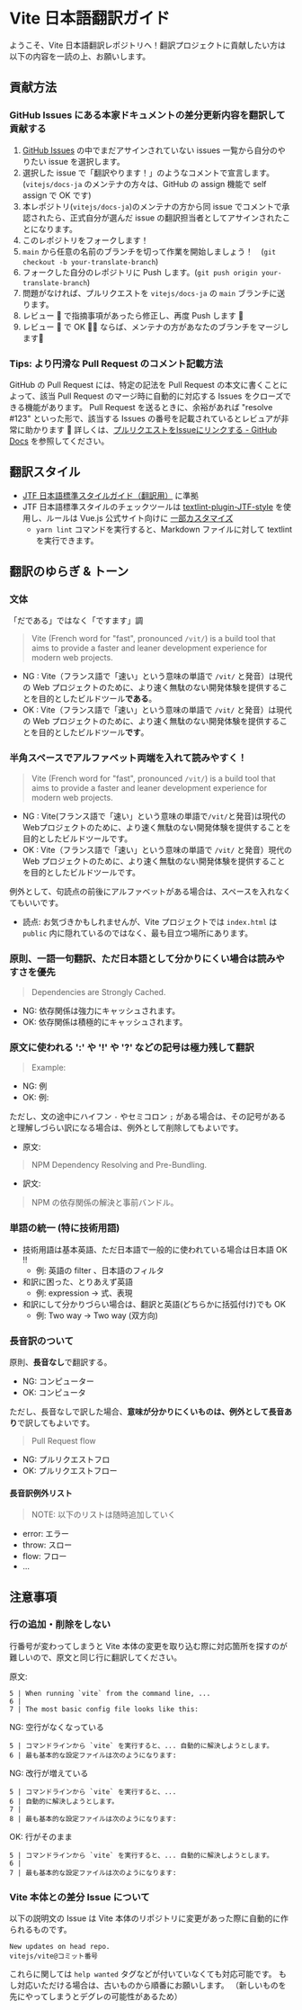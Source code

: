 # Vite 日本語翻訳ガイド

ようこそ、Vite 日本語翻訳レポジトリへ！翻訳プロジェクトに貢献したい方は以下の内容を一読の上、お願いします。

## 貢献方法

### GitHub Issues にある本家ドキュメントの差分更新内容を翻訳して貢献する

1. [GitHub Issues](https://github.com/vitejs/docs-ja/issues) の中でまだアサインされていない issues 一覧から自分のやりたい issue を選択します。
2. 選択した issue で「翻訳やります！」のようなコメントで宣言します。(`vitejs/docs-ja` のメンテナの方々は、GitHub の assign 機能で self assign で OK です)
3. 本レポジトリ(`vitejs/docs-ja`)のメンテナの方から同 issue でコメントで承認されたら、正式自分が選んだ issue の翻訳担当者としてアサインされたことになります。
4. このレポジトリをフォークします！
5. `main` から任意の名前のブランチを切って作業を開始しましょう！　(`git checkout -b your-translate-branch`)
6. フォークした自分のレポジトリに Push します。(`git push origin your-translate-branch`)
7. 問題がなければ、プルリクエストを `vitejs/docs-ja` の `main` ブランチに送ります。
8. レビュー 👀 で指摘事項があったら修正し、再度 Push します 📝
9. レビュー 👀 で OK 🙆‍♀️ ならば、メンテナの方があなたのブランチをマージします🎉


### Tips: より円滑な Pull Request のコメント記載方法

GitHub の Pull Request には、特定の記法を Pull Request の本文に書くことによって、該当 Pull Request のマージ時に自動的に対応する Issues をクローズできる機能があります。 Pull Request を送るときに、余裕があれば "resolve #123" といった形で、該当する Issues の番号を記載されているとレビュアが非常に助かります 🙏 詳しくは、[プルリクエストをIssueにリンクする - GitHub Docs](https://docs.github.com/ja/github/managing-your-work-on-github/linking-a-pull-request-to-an-issue) を参照してください。

## 翻訳スタイル

- [JTF 日本語標準スタイルガイド（翻訳用）](https://www.jtf.jp/tips/styleguide) に準拠
- JTF 日本語標準スタイルのチェックツールは [textlint-plugin-JTF-style](https://github.com/azu/textlint-plugin-JTF-style) を使用し、ルールは Vue.js 公式サイト向けに [一部カスタマイズ](https://github.com/vitejs/docs-ja/blob/main/.textlintrc)
  - `yarn lint` コマンドを実行すると、Markdown ファイルに対して textlint を実行できます。

## 翻訳のゆらぎ & トーン

### 文体

「だである」ではなく「ですます」調

> Vite (French word for "fast", pronounced `/vit/`) is a build tool that aims to provide a faster and leaner development experience for modern web projects. 

- NG : Vite（フランス語で「速い」という意味の単語で `/vit/` と発音）は現代の Web プロジェクトのために、より速く無駄のない開発体験を提供することを目的としたビルドツール**である**。
- OK : Vite（フランス語で「速い」という意味の単語で `/vit/` と発音）は現代の Web プロジェクトのために、より速く無駄のない開発体験を提供することを目的としたビルドツール**です**。

### 半角スペースでアルファベット両端を入れて読みやすく！

> Vite (French word for "fast", pronounced `/vit/`) is a build tool that aims to provide a faster and leaner development experience for modern web projects. 

- NG : Vite(フランス語で「速い」という意味の単語で`/vit/`と発音)は現代のWebプロジェクトのために、より速く無駄のない開発体験を提供することを目的としたビルドツールです。
- OK : Vite（フランス語で「速い」という意味の単語で `/vit/` と発音）現代の Web プロジェクトのために、より速く無駄のない開発体験を提供することを目的としたビルドツールです。

例外として、句読点の前後にアルファベットがある場合は、スペースを入れなくてもいいです。

- 読点: お気づきかもしれませんが、Vite プロジェクトでは `index.html` は `public` 内に隠れているのではなく、最も目立つ場所にあります。

### 原則、一語一句翻訳、ただ日本語として分かりにくい場合は読みやすさを優先

> Dependencies are Strongly Cached.

- NG: 依存関係は強力にキャッシュされます。
- OK: 依存関係は積極的にキャッシュされます。

### 原文に使われる ':' や '!' や '?' などの記号は極力残して翻訳

> Example:

- NG: 例
- OK: 例:

ただし、文の途中にハイフン `-` やセミコロン `;` がある場合は、その記号があると理解しづらい訳になる場合は、例外として削除してもよいです。

- 原文:

> NPM Dependency Resolving and Pre-Bundling.

- 訳文:

> NPM の依存関係の解決と事前バンドル。

### 単語の統一 (特に技術用語)

- 技術用語は基本英語、ただ日本語で一般的に使われている場合は日本語 OK !!
  - 例: 英語の filter 、日本語のフィルタ
- 和訳に困った、とりあえず英語
  - 例: expression -> 式、表現
- 和訳にして分かりづらい場合は、翻訳と英語(どちらかに括弧付け)でも OK
  - 例: Two way -> Two way (双方向)

### 長音訳のついて

原則、**長音なし**で翻訳する。

- NG: コンピューター
- OK: コンピュータ

ただし、長音なしで訳した場合、**意味が分かりにくいものは、例外として長音あり**で訳してもよいです。

> Pull Request flow

- NG: プルリクエストフロ
- OK: プルリクエストフロー

#### 長音訳例外リスト

> NOTE: 以下のリストは随時追加していく

- error: エラー
- throw: スロー
- flow: フロー
- ...

## 注意事項

### 行の追加・削除をしない

行番号が変わってしまうと Vite 本体の変更を取り込む際に対応箇所を探すのが難しいので、原文と同じ行に翻訳してください。

原文:

```text
5 | When running `vite` from the command line, ...
6 |
7 | The most basic config file looks like this:
```

NG: 空行がなくなっている

```text
5 | コマンドラインから `vite` を実行すると、... 自動的に解決しようとします。
6 | 最も基本的な設定ファイルは次のようになります:
```

NG: 改行が増えている

```text
5 | コマンドラインから `vite` を実行すると、...
6 | 自動的に解決しようとします。
7 |
8 | 最も基本的な設定ファイルは次のようになります:
```

OK: 行がそのまま

```text
5 | コマンドラインから `vite` を実行すると、... 自動的に解決しようとします。
6 |
7 | 最も基本的な設定ファイルは次のようになります:
```

### Vite 本体との差分 Issue について

以下の説明文の Issue は Vite 本体のリポジトリに変更があった際に自動的に作られるものです。

```text
New updates on head repo.
vitejs/vite@コミット番号
```

これらに関しては `help wanted` タグなどが付いていなくても対応可能です。
もし対応いただける場合は、古いものから順番にお願いします。
（新しいものを先にやってしまうとデグレの可能性があるため）
